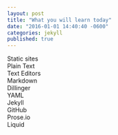 ```yaml
---
layout: post
title: "What you will learn today"
date: "2016-01-01 14:40:40 -0600"
categories: jekyll
published: true
---
```


Static sites  
Plain Text  
Text Editors  
Markdown  
Dillinger  
YAML  
Jekyll  
GitHub  
Prose.io  
Liquid  
